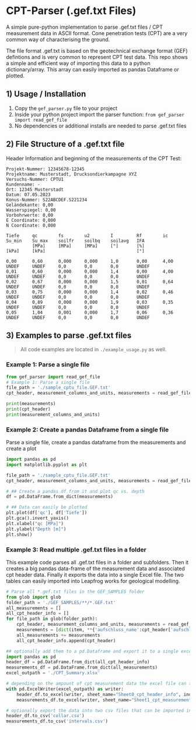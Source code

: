 # CPT-Parser (.gef.txt Files)
A simple pure-python implementation to parse .gef.txt files / CPT measurement data in ASCII format.
Cone penetration tests (CPT) are a very common way of characterising the ground.

The file format .gef.txt is based on the geotechnical exchange format (GEF) defintions and is very common to represent CPT test data. This repo shows a simple and efficient way of importing this data to a python dictionary/array. This array can easily imported as pandas Dataframe or plotted.


## 1) Usage / Installation
1. Copy the `gef_parser.py` file to your project
2. Inside your python project import the parser function: `from gef_parser import read_gef_file`
3. No dependencies or additional installs are needed to parse .gef.txt files

## 2) File Structure of a .gef.txt file

Header Information and beginning of the measurements of the CPT Test:
```
Projekt-Nummer: 12345678-12345
Projektname: Musterstadt, Drucksondierkampagne XYZ
Versuchs-Nummer: CPTU1
Kundenname: -
Ort: 12345 Musterstadt
Datum: 07.05.2023
Konus-Nummer: S22ABCDEF.S221234
Geländekante: 0,00
Wasserspiegel: 0,00
Vorbohrwerte: 0,00
E Coordinate: 0,000
N Coordinate: 0,000

Tiefe     qc        fs        u2        I         Rf        ic        Su_min    Su_max    soilfr    soilbq    soilavg   IFA       
          [MPa]     [MPa]     [MPa]     [°]       [%]                 [kPa]     [kPa]                                   [°]       

0,00      0,60      0,000     0,000     1,0       0,00      4,00      UNDEF     UNDEF     0,0       0,0       0,0       UNDEF     
0,01      0,60      0,000     0,000     1,4       0,00      4,00      UNDEF     UNDEF     0,0       0,0       0,0       UNDEF     
0,02      0,67      0,000     0,000     1,5       0,01      0,64      UNDEF     UNDEF     0,0       0,0       0,0       UNDEF     
0,03      0,75      0,000     0,000     1,4       0,02      0,46      UNDEF     UNDEF     0,0       0,0       0,0       UNDEF     
0,04      0,89      0,000     0,000     1,9       0,03      0,35      UNDEF     UNDEF     0,0       0,0       0,0       UNDEF     
0,05      1,04      0,001     0,000     1,7       0,06      0,36      UNDEF     UNDEF     0,0       0,0       0,0       UNDEF     
```



## 3) Examples to parse .gef.txt files
> All code examples are located in `./example_usage.py` as well.

### Example 1: Parse a single file
```python
from gef_parser import read_gef_file
# Example 1: Parse a single file
file_path = './sample_cptu_file.GEF.txt'
cpt_header, measurement_columns_and_units, measurements = read_gef_file(file_path)

print(measurements)
print(cpt_header)
print(measurement_columns_and_units)
```

### Example 2: Create a pandas Dataframe from a single file
Parse a single file, create a pandas dataframe from the measurements and create a plot
```python
import pandas as pd
import matplotlib.pyplot as plt

file_path = './sample_cptu_file.GEF.txt'
cpt_header, measurement_columns_and_units, measurements = read_gef_file(file_path)

# ## Create a pandas df from it and plot qc vs. depth
df = pd.DataFrame.from_dict(measurements)

# ## Data can easily be plotted
plt.plot(df['qc'], df['Tiefe'])
plt.gca().invert_yaxis()
plt.xlabel("qc [MPa]")
plt.ylabel("Depth [m]")
plt.show()
```

### Example 3: Read multiple .gef.txt files in a folder

This example code parses all .gef.txt files in a folder and subfolders. Then it creates a big pandas data-frame of the measurement data and associated cpt header data. Finally it exports the data into a single Excel file. The two tables can easily imported into Leapfrog works for geological modelling.
```python
# Parse all *.gef.txt files in the GEF_SAMPLES folder
from glob import glob
folder_path = './GEF_SAMPLES/**/*.GEF.txt'
all_measurements = []
all_cpt_header_info = []
for file_path in glob(folder_path):
    cpt_header, measurement_columns_and_units, measurements = read_gef_file(file_path)
    measurements = [dict(item, **{'aufschluss_name':cpt_header['aufschluss_name']}) for item in measurements] # add aufschluss_name to the measurements
    all_measurements += measurements
    all_cpt_header_info.append(cpt_header)

## optionally add them to a pd.Dataframe and export it to a single excel file
import pandas as pd
header_df = pd.DataFrame.from_dict(all_cpt_header_info)
measurements_df = pd.DataFrame.from_dict(all_measurements)
excel_outpath = './CPT_Summary.xlsx'

# depending on the ampount of cpt measurement data the excel file can take some time
with pd.ExcelWriter(excel_outpath) as writer:
    header_df.to_excel(writer, sheet_name="Sheet0_cpt_header_info", index=False)
    measurements_df.to_excel(writer, sheet_name="Sheet1_cpt_measurements", index=False)

# optionally export the data into two csv files that can be imported into Leapfrog Works
header_df.to_csv('collar.csv')
measurements_df.to_csv('intervals.csv')
```
